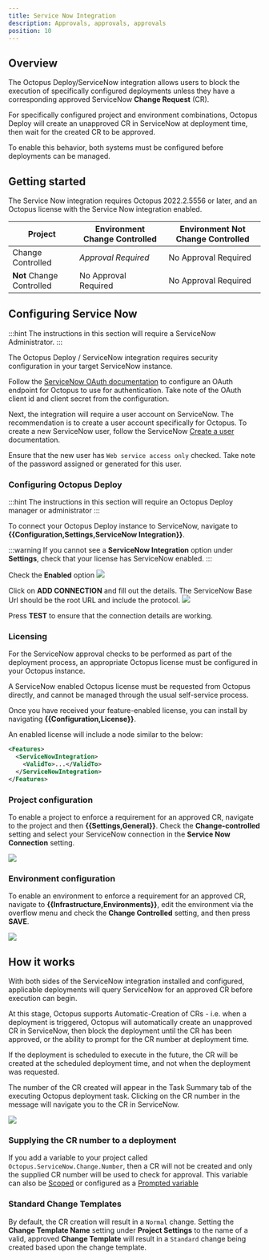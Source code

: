 ```yaml
---
title: Service Now Integration
description: Approvals, approvals, approvals
position: 10
---
```


## Overview

The Octopus Deploy/ServiceNow integration allows users to block the execution of specifically configured deployments unless they have a corresponding approved ServiceNow **Change Request** (CR).

For specifically configured project and environment combinations, Octopus Deploy will create an unapproved CR in ServiceNow at deployment time, then wait for the created CR to be approved.

To enable this behavior, both systems must be configured before deployments can be managed.

## Getting started

The Service Now integration requires Octopus 2022.2.5556 or later, and an Octopus license with the Service Now integration enabled.


| Project | Environment Change Controlled | Environment **Not** Change Controlled| 
| --------|--|-- |
| Change Controlled | _Approval Required_  | No Approval Required | 
| **Not** Change Controlled | No Approval Required | No Approval Required |

## Configuring Service Now

:::hint
The instructions in this section will require a ServiceNow Administrator.
:::

The Octopus Deploy / ServiceNow integration requires security configuration in your target ServiceNow instance. 

Follow the [ServiceNow OAuth documentation](https://docs.servicenow.com/bundle/sandiego-platform-administration/page/administer/security/task/t_SettingUpOAuth.html) to configure an OAuth endpoint for Octopus to use for authentication. Take note of the OAuth client id and client secret from the configuration.

Next, the integration will require a user account on ServiceNow. The recommendation is to create a user account specifically for Octopus.
To create a new ServiceNow user, follow the ServiceNow [Create a user](https://docs.servicenow.com/en-US/bundle/sandiego-platform-administration/page/administer/users-and-groups/task/t_CreateAUser.html) documentation. 

Ensure that the new user has `Web service access only` checked. 
Take note of the password assigned or generated for this user.

### Configuring Octopus Deploy

:::hint
The instructions in this section will require an Octopus Deploy manager or administrator
:::

To connect your Octopus Deploy instance to ServiceNow, navigate to  **{{Configuration,Settings,ServiceNow Integration}}**.

:::warning
If you cannot see a **ServiceNow Integration** option under **Settings**, check that your license has ServiceNow enabled. 
:::

Check the **Enabled** option
![](images/servicenow-connections-1.png)

Click on **ADD CONNECTION** and fill out the details.
The ServiceNow Base Url should be the root URL and include the protocol. 
![](images/servicenow-connections-2.png)

Press **TEST** to ensure that the connection details are working.

### Licensing

For the ServiceNow approval checks to be performed as part of the deployment process, an appropriate Octopus license must be configured in your Octopus instance.

A ServiceNow enabled Octopus license must be requested from Octopus directly, and cannot be managed through the usual self-service process.

Once you have received your feature-enabled license, you can install by navigating **{{Configuration,License}}**. 

An enabled license will include a node similar to the below:

```xml
<Features>
  <ServiceNowIntegration>
    <ValidTo>...</ValidTo>
  </ServiceNowIntegration>
</Features>
```

### Project configuration

To enable a project to enforce a requirement for an approved CR, navigate to the project and then **{{Settings,General}}**.
Check the **Change-controlled** setting and select your ServiceNow connection in the **Service Now Connection** setting.

![](images/servicenow-project-settings.png)

### Environment configuration

To enable an environment to enforce a requirement for an approved CR, navigate to **{{Infrastructure,Environments}}**, edit the environment via the overflow menu and check the **Change Controlled** setting, and then press **SAVE**.

![](images/servicenow-environment-settings.png)


## How it works

With both sides of the ServiceNow integration installed and configured, applicable deployments will query ServiceNow for an approved CR before execution can begin.

At this stage, Octopus supports Automatic-Creation of CRs - i.e. when a deployment is triggered, Octopus will automatically create an unapproved CR in ServiceNow, then block the deployment until the CR has been approved, or the ability to prompt for the CR number at deployment time.

If the deployment is scheduled to execute in the future, the CR will be created at the scheduled deployment time, and not when the deployment was requested.

The number of the CR created will appear in the Task Summary tab of the executing Octopus deployment task. Clicking on the CR number in the message will navigate you to the CR in ServiceNow.

![](images/servicenow-pending-cr-task-message.png)


### Supplying the CR number to a deployment

If you add a variable to your project called `Octopus.ServiceNow.Change.Number`, then a CR will not be created and only the supplied CR number will be used to check for approval. This variable can also be [Scoped](/docs/projects/variables/index.md#scoping-variables) or configured as a [Prompted variable](/docs/projects/variables/prompted-variables.md) 

### Standard Change Templates
By default, the CR creation will result in a `Normal` change. Setting the **Change Template Name** setting under **Project Settings** to the name of a valid, approved **Change Template** will result in a `Standard` change being created based upon the change template.

